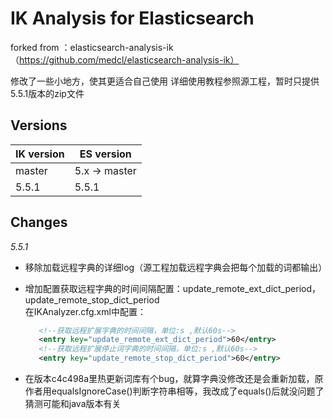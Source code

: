 IK Analysis for Elasticsearch
=============================

forked from ：elasticsearch-analysis-ik（https://github.com/medcl/elasticsearch-analysis-ik）

修改了一些小地方，使其更适合自己使用
详细使用教程参照源工程，暂时只提供5.5.1版本的zip文件



Versions
--------

IK version | ES version
-----------|-----------
master | 5.x -> master
5.5.1| 5.5.1

Changes
------
*5.5.1*

- 移除加载远程字典的详细log（源工程加载远程字典会把每个加载的词都输出）

- 增加配置获取远程字典的时间间隔配置：update_remote_ext_dict_period，update_remote_stop_dict_period  
  在IKAnalyzer.cfg.xml中配置：
  ```xml
     <!--获取远程扩展字典的时间间隔，单位:s ,默认60s-->
	 <entry key="update_remote_ext_dict_period">60</entry>
     <!--获取远程扩展停止词字典的时间间隔，单位:s ,默认60s-->
     <entry key="update_remote_stop_dict_period">60</entry>
  ```

- 在版本c4c498a里热更新词库有个bug，就算字典没修改还是会重新加载，原作者用equalsIgnoreCase()判断字符串相等，我改成了equals()后就没问题了  
  猜测可能和java版本有关


